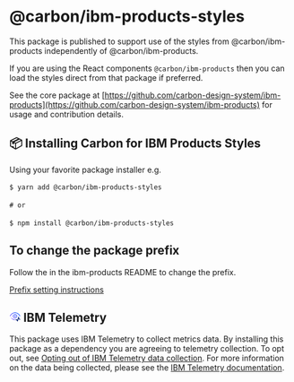 # @carbon/ibm-products-styles

This package is published to support use of the styles from @carbon/ibm-products
independently of @carbon/ibm-products.

If you are using the React components `@carbon/ibm-products` then you can load
the styles direct from that package if preferred.

See the core package at
[https://github.com/carbon-design-system/ibm-products](https://github.com/carbon-design-system/ibm-products)
for usage and contribution details.

## 📦 Installing Carbon for IBM Products Styles

Using your favorite package installer e.g.

```shell
$ yarn add @carbon/ibm-products-styles

# or

$ npm install @carbon/ibm-products-styles
```

## To change the package prefix

Follow the in the ibm-products README to change the prefix.

[Prefix setting instructions](https://github.com/carbon-design-system/ibm-products/blob/main/packages/ibm-products/README.md#package-prefix)

## <picture><source height="20" width="20" media="(prefers-color-scheme: dark)" srcset="https://raw.githubusercontent.com/ibm-telemetry/telemetry-js/main/docs/images/ibm-telemetry-dark.svg"><source height="20" width="20" media="(prefers-color-scheme: light)" srcset="https://raw.githubusercontent.com/ibm-telemetry/telemetry-js/main/docs/images/ibm-telemetry-light.svg"><img height="20" width="20" alt="IBM Telemetry" src="https://raw.githubusercontent.com/ibm-telemetry/telemetry-js/main/docs/images/ibm-telemetry-light.svg"></picture> IBM Telemetry

This package uses IBM Telemetry to collect metrics data. By installing this
package as a dependency you are agreeing to telemetry collection. To opt out,
see
[Opting out of IBM Telemetry data collection](https://github.com/ibm-telemetry/telemetry-js/tree/main#opting-out-of-ibm-telemetry-data-collection).
For more information on the data being collected, please see the
[IBM Telemetry documentation](https://github.com/ibm-telemetry/telemetry-js/tree/main#ibm-telemetry-collection-basics).
